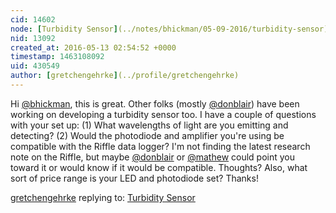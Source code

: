 ```yaml
---
cid: 14602
node: [Turbidity Sensor](../notes/bhickman/05-09-2016/turbidity-sensor)
nid: 13092
created_at: 2016-05-13 02:54:52 +0000
timestamp: 1463108092
uid: 430549
author: [gretchengehrke](../profile/gretchengehrke)
---
```


Hi [@bhickman](/profile/bhickman), this is great. Other folks (mostly [@donblair](/profile/donblair)) have been working on developing a turbidity sensor too. I have a couple of questions with your set up: (1) What wavelengths of light are you emitting and detecting? (2) Would the photodiode and amplifier you're using be compatible with the Riffle data logger? I'm not finding the latest research note on the Riffle, but maybe [@donblair](/profile/donblair) or [@mathew](/profile/mathew) could point you toward it or would know if it would be compatible. Thoughts? Also, what sort of price range is your LED and photodiode set? Thanks!

[gretchengehrke](../profile/gretchengehrke) replying to: [Turbidity Sensor](../notes/bhickman/05-09-2016/turbidity-sensor)

